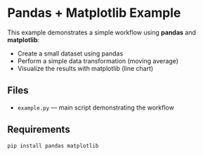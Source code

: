 # Pandas + Matplotlib Example

This example demonstrates a simple workflow using **pandas** and **matplotlib**:

- Create a small dataset using pandas
- Perform a simple data transformation (moving average)
- Visualize the results with matplotlib (line chart)

## Files

- `example.py` — main script demonstrating the workflow

## Requirements

```bash
pip install pandas matplotlib
